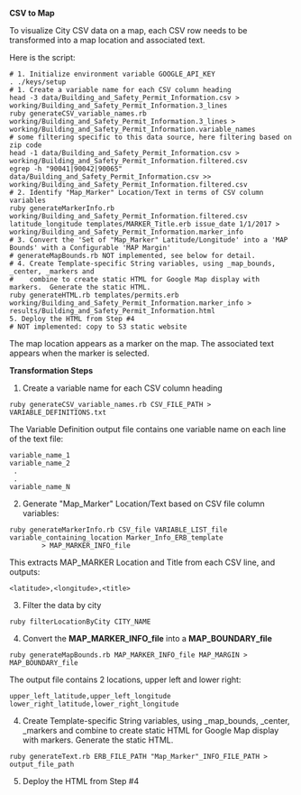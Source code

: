 **CSV to Map**

To visualize City CSV data on a map, each CSV row needs to be transformed into a map location and associated text.

Here is the script:
```
# 1. Initialize environment variable GOOGLE_API_KEY
. ./keys/setup
# 1. Create a variable name for each CSV column heading
head -3 data/Building_and_Safety_Permit_Information.csv > working/Building_and_Safety_Permit_Information.3_lines
ruby generateCSV_variable_names.rb working/Building_and_Safety_Permit_Information.3_lines > working/Building_and_Safety_Permit_Information.variable_names
# some filtering specific to this data source, here filtering based on zip code
head -1 data/Building_and_Safety_Permit_Information.csv > working/Building_and_Safety_Permit_Information.filtered.csv
egrep -h "90041|90042|90065" data/Building_and_Safety_Permit_Information.csv >> working/Building_and_Safety_Permit_Information.filtered.csv
# 2. Identify "Map_Marker" Location/Text in terms of CSV column variables
ruby generateMarkerInfo.rb working/Building_and_Safety_Permit_Information.filtered.csv latitude_longitude templates/MARKER_Title.erb issue_date 1/1/2017 > working/Building_and_Safety_Permit_Information.marker_info
# 3. Convert the 'Set of "Map_Marker" Latitude/Longitude' into a 'MAP Bounds' with a Configurable 'MAP Margin'
# generateMapBounds.rb NOT implemented, see below for detail.
# 4. Create Template-specific String variables, using _map_bounds, _center, _markers and 
#    combine to create static HTML for Google Map display with markers.  Generate the static HTML.
ruby generateHTML.rb templates/permits.erb working/Building_and_Safety_Permit_Information.marker_info > results/Building_and_Safety_Permit_Information.html
5. Deploy the HTML from Step #4
# NOT implemented: copy to S3 static website
```
The map location appears as a marker on the map.  The associated text appears when the marker is selected.

**Transformation Steps**

1. Create a variable name for each CSV column heading
```
ruby generateCSV_variable_names.rb CSV_FILE_PATH > VARIABLE_DEFINITIONS.txt
```
The Variable Definition output file contains one variable name on each line of the text file:
```
variable_name_1
variable_name_2
 .
 .
variable_name_N
```
2. Generate "Map_Marker" Location/Text based on CSV file column variables:
```
ruby generateMarkerInfo.rb CSV_file VARIABLE_LIST_file variable_containing_location Marker_Info_ERB_template
        > MAP_MARKER_INFO_file
```
This extracts MAP_MARKER Location and Title from each CSV line, and outputs:
```
<latitude>,<longitude>,<title>
```
3. Filter the data by city
```
ruby filterLocationByCity CITY_NAME 
```
4. Convert the **MAP_MARKER_INFO_file** into a **MAP_BOUNDARY_file**
```
ruby generateMapBounds.rb MAP_MARKER_INFO_file MAP_MARGIN > MAP_BOUNDARY_file
```       
The output file contains 2 locations, upper left and lower right:
```
upper_left_latitude,upper_left_longitude
lower_right_latitude,lower_right_longitude
```

4. Create Template-specific String variables, using _map_bounds, _center, _markers and combine to create
static HTML for Google Map display with markers.  Generate the static HTML.
```
ruby generateText.rb ERB_FILE_PATH "Map_Marker"_INFO_FILE_PATH > output_file_path
```
5. Deploy the HTML from Step #4